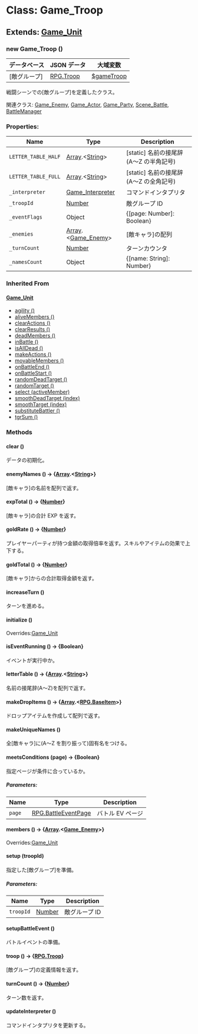 # Class: Game_Troop

## Extends: [Game_Unit](Game_Unit.md)

### new Game_Troop ()

| データベース | JSON データ               | 大域変数                                     |
| ------------ | ------------------------- | -------------------------------------------- |
| [敵グループ] | [RPG.Troop](RPG.Troop.md) | [$gameTroop](global.md#gametroop-game_troop) |

戦闘シーンでの[敵グループ]を定義したクラス。

関連クラス: [Game_Enemy](Game_Enemy.md), [Game_Actor](Game_Actor.md), [Game_Party](Game_Party.md), [Scene_Battle](Scene_Battle.md), [BattleManager](BattleManager.md)

### Properties:

| Name                | Type                                                  | Description                            |
| ------------------- | ----------------------------------------------------- | -------------------------------------- |
| `LETTER_TABLE_HALF` | [Array](Array.md).&lt;[String](String.md)&gt;         | [static] 名前の接尾辞(A〜Z の半角記号) |
| `LETTER_TABLE_FULL` | [Array](Array.md).&lt;[String](String.md)&gt;         | [static] 名前の接尾辞(A〜Z の全角記号) |
| `_interpreter`      | [Game_Interpreter](Game_Interpreter.md)               | コマンドインタプリタ                   |
| `_troopId`          | [Number](Number.md)                                   | 敵グループ ID                          |
| `_eventFlags`       | Object                                                | {[page: Number]: Boolean}              |
| `_enemies`          | [Array](Array.md).&lt;[Game_Enemy](Game_Enemy.md)&gt; | [敵キャラ]の配列                       |
| `_turnCount`        | [Number](Number.md)                                   | ターンカウンタ                         |
| `_namesCount`       | Object                                                | {[name: String]: Number}               |

### Inherited From

#### [Game_Unit](Game_Unit.md)

- [agility ()](Game_Unit.md#agility---number)
- [aliveMembers ()](Game_Unit.md#alivemembers---arraygame_battler)
- [clearActions ()](Game_Unit.md#clearactions-)
- [clearResults ()](Game_Unit.md#clearresults-)
- [deadMembers ()](Game_Unit.md#deadmembers---arraygame_battler)
- [inBattle ()](Game_Unit.md#inbattle---boolean)
- [isAllDead ()](Game_Unit.md#isalldead---boolean)
- [makeActions ()](Game_Unit.md#makeactions-)
- [movableMembers ()](Game_Unit.md#movablemembers---arraygame_battler)
- [onBattleEnd ()](Game_Unit.md#onbattleend-)
- [onBattleStart ()](Game_Unit.md#onbattlestart-)
- [randomDeadTarget ()](Game_Unit.md#randomdeadtarget---game_battler)
- [randomTarget ()](Game_Unit.md#randomtarget---game_battler)
- [select (activeMember)](Game_Unit.md#select-activemember)
- [smoothDeadTarget (index)](Game_Unit.md#smoothdeadtarget-index--game_battler)
- [smoothTarget (index)](Game_Unit.md#smoothtarget-index--game_battler)
- [substituteBattler ()](Game_Unit.md#substitutebattler---game_battler)
- [tgrSum ()](Game_Unit.md#tgrsum---number)

### Methods

#### clear ()

データの初期化。

#### enemyNames () → {[Array](Array.md).<[String](String.md)>}

[敵キャラ]の名前を配列で返す。

#### expTotal () → {[Number](Number.md)}

[敵キャラ]の合計 EXP を返す。

#### goldRate () → {[Number](Number.md)}

プレイヤーパーティが持つ金額の取得倍率を返す。スキルやアイテムの効果で上下する。

#### goldTotal () → {[Number](Number.md)}

[敵キャラ]からの合計取得金額を返す。

#### increaseTurn ()

ターンを進める。

#### initialize ()

Overrides:[Game_Unit](Game_Unit.md#initialize-)

#### isEventRunning () → {Boolean}

イベントが実行中か。

#### letterTable () → {[Array](Array.md).<[String](String.md)>}

名前の接尾辞(A〜Z)を配列で返す。

#### makeDropItems () → {[Array](Array.md).<[RPG.BaseItem](RPG.BaseItem.md)>}

ドロップアイテムを作成して配列で返す。

#### makeUniqueNames ()

全[敵キャラ]に(A〜Z を割り振って)固有名をつける。

#### meetsConditions (page) → {Boolean}

指定ページが条件に合っているか。

##### Parameters:

| Name   | Type                                          | Description      |
| ------ | --------------------------------------------- | ---------------- |
| `page` | [RPG.BattleEventPage](RPG.BattleEventPage.md) | バトル EV ページ |

#### members () → {[Array](Array.md).<[Game_Enemy](Game_Enemy.md)>}

Overrides:[Game_Unit](Game_Unit.md#members---arraygame_battler)

#### setup (troopId)

指定した[敵グループ]を準備。

##### Parameters:

| Name      | Type                | Description   |
| --------- | ------------------- | ------------- |
| `troopId` | [Number](Number.md) | 敵グループ ID |

#### setupBattleEvent ()

バトルイベントの準備。

#### troop () → {[RPG.Troop](RPG.Troop.md)}

[敵グループ]の定義情報を返す。

#### turnCount () → {[Number](Number.md)}

ターン数を返す。

#### updateInterpreter ()

コマンドインタプリタを更新する。
